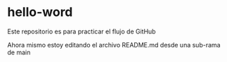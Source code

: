 # hello-word
Este repositorio es para practicar el flujo de GitHub

Ahora mismo estoy editando el archivo README.md desde una sub-rama de main
